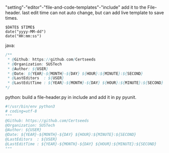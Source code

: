 "setting"-"editor"-"file-and-code-templates"-"include"
add it to the File-header.
last edit time can not auto change,
but can add live template to save times.
```
$DATE$ $TIME$
date("yyyy-MM-dd")
date("HH:mm:ss")
```

java:
``` java
/**
 * @Github: https://github.com/Certseeds
 * @Organization: SUSTech
 * @Author: ${USER}
 * @Date: ${YEAR}-${MONTH}-${DAY} ${HOUR}:${MINUTE}:${SECOND} 
 * @LastEditors  : ${USER}
 * @LastEditTime : ${YEAR}-${MONTH}-${DAY} ${HOUR}:${MINUTE}:${SECOND} 
*/

``` 

python: 
build a file-header.py in include and add it in py pyunit. 
``` python
#!/usr/bin/env python3
# coding=utf-8
"""
@Github: https://github.com/Certseeds
@Organization: SUSTech
@Author: ${USER}
@Date: ${YEAR}-${MONTH}-${DAY} ${HOUR}:${MINUTE}:${SECOND} 
@LastEditors  : ${USER}
@LastEditTime : ${YEAR}-${MONTH}-${DAY} ${HOUR}:${MINUTE}:${SECOND} 
"""
```